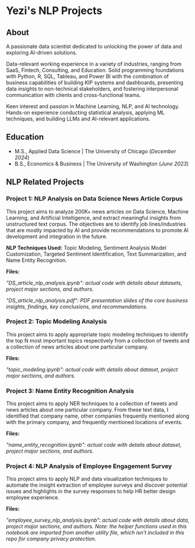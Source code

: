 # Yezi's NLP Projects

## About
A passionate data scientist dedicated to unlocking the power of data and exploring AI-driven solutions. 

Data-relevant working experience in a variety of industries, ranging from SaaS, Fintech, Consulting, and Education. Solid programming foundations with Python, R, SQL, Tableau, and Power BI with the combination of business capabilities of building KIP systems and dashboards, presenting data insights to non-technical stakeholders, and fostering interpersonal communication with clients and cross-functional teams.

Keen interest and passion in Machine Learning, NLP, and AI technology. Hands-on experience conducting statistical analysis, applying ML techniques, and building LLMs and AI-relevant applications.

## Education							       		
- M.S., Applied Data Science	| The University of Chicago (_December 2024_)	 			        		
- B.S., Economics & Business | The University of Washington (_June 2023_)

## NLP Related Projects
### Project 1: NLP Analysis on Data Science News Article Corpus
This project aims to analyze 200K+ news articles on Data Science, Machine Learning, and Artificial Intelligence, and extract meaningful insights from unstructured text corpus. The objectives are to identify job lines/industries that are mostly impacted by AI and provide recommendations to promote AI development and integration in the future. 

**NLP Techniques Used:**  Topic Modeling, Sentiment Analysis Model Customization, Targeted Sentiment Identification, Text Summarization, and Name Entity Recognition.

**Files:**

_"DS_article_nlp_analysis.ipynb": actual code with details about datasets, project major sections, and authors._

_"DS_article_nlp_analysis.pdf": PDF presentation slides of the core business insights, findings, key conclusions, and recommendations._

### Project 2: Topic Modeling Analysis
This project aims to apply appropriate topic modeling techniques to identify the top N most important topics respectively from a collection of tweets and a collection of news articles about one particular company. 

**Files:**

_"topic_modeling.ipynb": actual code with details about dataset, project major sections, and authors._

### Project 3: Name Entity Recognition Analysis
This project aims to apply NER techniques to a collection of tweets and news articles about one particular company. From these text data, I identified that company name, other companies frequently mentioned along with the primary company, and frequently mentioned locations of events.

**Files:**

_"name_entity_recognition.ipynb": actual code with details about dataset, project major sections, and authors._

### Project 4: NLP Analysis of Employee Engagement Survey
This project aims to apply NLP and data visualization techniques to automate the insight extraction of employee surveys and discover potential issues and highlights in the survey responses to help HR better design employee experience.

**Files:**

_"employee_survey_nlp_analysis.ipynb": actual code with details about data, project major sections, and authors._
_Note: the helper functions used in this notebook are imported from another utility file, which isn't included in this repo for company privacy protection._
